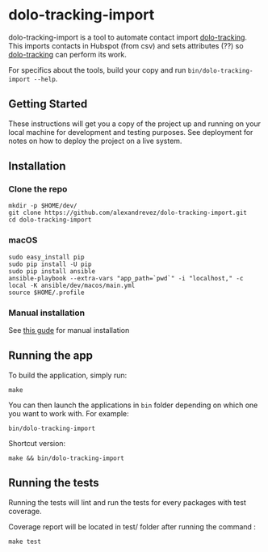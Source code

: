 # dolo-tracking-import

dolo-tracking-import is a tool to automate contact import [dolo-tracking](https://github.com/alexandrevez/dolo-tracking). This imports contacts in Hubspot (from csv) and sets attributes (??) so [dolo-tracking](https://github.com/alexandrevez/dolo-tracking) can perform its work.

For specifics about the tools, build your copy and run `bin/dolo-tracking-import --help`.

## Getting Started

These instructions will get you a copy of the project up and running on your local machine for development and testing purposes. See deployment for notes on how to deploy the project on a live system.

## Installation

### Clone the repo

	mkdir -p $HOME/dev/
	git clone https://github.com/alexandrevez/dolo-tracking-import.git
	cd dolo-tracking-import

### macOS

	sudo easy_install pip
	sudo pip install -U pip
	sudo pip install ansible
	ansible-playbook --extra-vars "app_path=`pwd`" -i "localhost," -c local -K ansible/dev/macos/main.yml
	source $HOME/.profile

### Manual installation

See [this gude](docs/INSTALL.md) for manual installation

## Running the app

To build the application, simply run:

	make

You can then launch the applications in `bin` folder depending on which one you want to work with. For example:

	bin/dolo-tracking-import

Shortcut version:

	make && bin/dolo-tracking-import


## Running the tests
Running the tests will lint and run the tests for every packages with test coverage. 
	
Coverage report will be located in test/ folder after running the command :

	make test